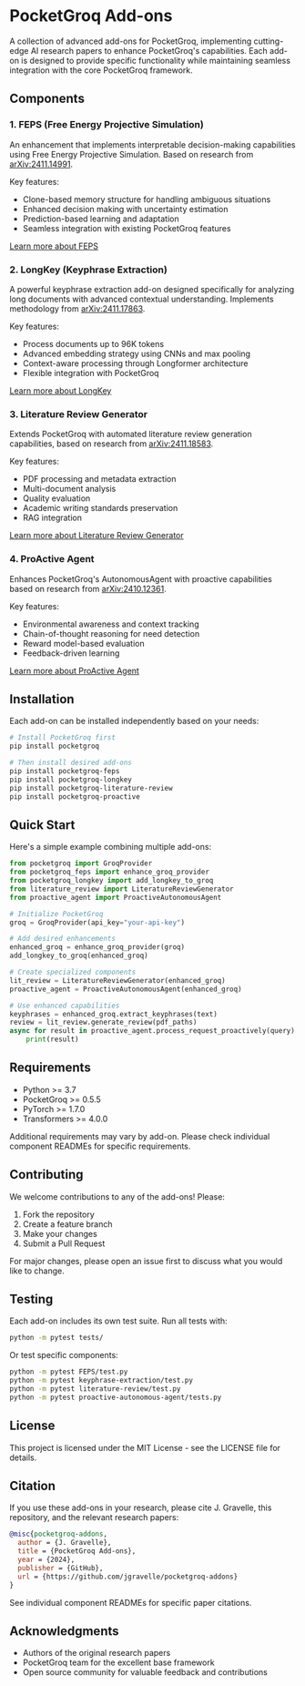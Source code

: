 # PocketGroq Add-ons

A collection of advanced add-ons for PocketGroq, implementing cutting-edge AI research papers to enhance PocketGroq's capabilities. Each add-on is designed to provide specific functionality while maintaining seamless integration with the core PocketGroq framework.

## Components

### 1. FEPS (Free Energy Projective Simulation)
An enhancement that implements interpretable decision-making capabilities using Free Energy Projective Simulation. Based on research from [arXiv:2411.14991](https://arxiv.org/abs/2411.14991).

Key features:
- Clone-based memory structure for handling ambiguous situations
- Enhanced decision making with uncertainty estimation
- Prediction-based learning and adaptation
- Seamless integration with existing PocketGroq features

[Learn more about FEPS](./FEPS/README.md)

### 2. LongKey (Keyphrase Extraction)
A powerful keyphrase extraction add-on designed specifically for analyzing long documents with advanced contextual understanding. Implements methodology from [arXiv:2411.17863](https://arxiv.org/pdf/2411.17863).

Key features:
- Process documents up to 96K tokens
- Advanced embedding strategy using CNNs and max pooling
- Context-aware processing through Longformer architecture
- Flexible integration with PocketGroq

[Learn more about LongKey](./keyphrase-extraction/README.md)

### 3. Literature Review Generator
Extends PocketGroq with automated literature review generation capabilities, based on research from [arXiv:2411.18583](https://arxiv.org/abs/2411.18583).

Key features:
- PDF processing and metadata extraction
- Multi-document analysis
- Quality evaluation
- Academic writing standards preservation
- RAG integration

[Learn more about Literature Review Generator](./literature-review/README.md)

### 4. ProActive Agent
Enhances PocketGroq's AutonomousAgent with proactive capabilities based on research from [arXiv:2410.12361](https://arxiv.org/abs/2410.12361).

Key features:
- Environmental awareness and context tracking
- Chain-of-thought reasoning for need detection
- Reward model-based evaluation
- Feedback-driven learning

[Learn more about ProActive Agent](./proactive-autonomous-agent/README.md)

## Installation

Each add-on can be installed independently based on your needs:

```bash
# Install PocketGroq first
pip install pocketgroq

# Then install desired add-ons
pip install pocketgroq-feps
pip install pocketgroq-longkey
pip install pocketgroq-literature-review
pip install pocketgroq-proactive
```

## Quick Start

Here's a simple example combining multiple add-ons:

```python
from pocketgroq import GroqProvider
from pocketgroq_feps import enhance_groq_provider
from pocketgroq_longkey import add_longkey_to_groq
from literature_review import LiteratureReviewGenerator
from proactive_agent import ProactiveAutonomousAgent

# Initialize PocketGroq
groq = GroqProvider(api_key="your-api-key")

# Add desired enhancements
enhanced_groq = enhance_groq_provider(groq)
add_longkey_to_groq(enhanced_groq)

# Create specialized components
lit_review = LiteratureReviewGenerator(enhanced_groq)
proactive_agent = ProactiveAutonomousAgent(enhanced_groq)

# Use enhanced capabilities
keyphrases = enhanced_groq.extract_keyphrases(text)
review = lit_review.generate_review(pdf_paths)
async for result in proactive_agent.process_request_proactively(query):
    print(result)
```

## Requirements

- Python >= 3.7
- PocketGroq >= 0.5.5
- PyTorch >= 1.7.0
- Transformers >= 4.0.0

Additional requirements may vary by add-on. Please check individual component READMEs for specific requirements.

## Contributing

We welcome contributions to any of the add-ons! Please:

1. Fork the repository
2. Create a feature branch
3. Make your changes
4. Submit a Pull Request

For major changes, please open an issue first to discuss what you would like to change.

## Testing

Each add-on includes its own test suite. Run all tests with:

```bash
python -m pytest tests/
```

Or test specific components:

```bash
python -m pytest FEPS/test.py
python -m pytest keyphrase-extraction/test.py
python -m pytest literature-review/test.py
python -m pytest proactive-autonomous-agent/tests.py
```

## License

This project is licensed under the MIT License - see the LICENSE file for details.

## Citation

If you use these add-ons in your research, please cite J. Gravelle, this repository, and the relevant research papers:

```bibtex
@misc{pocketgroq-addons,
  author = {J. Gravelle},
  title = {PocketGroq Add-ons},
  year = {2024},
  publisher = {GitHub},
  url = {https://github.com/jgravelle/pocketgroq-addons}
}
```

See individual component READMEs for specific paper citations.

## Acknowledgments

- Authors of the original research papers
- PocketGroq team for the excellent base framework
- Open source community for valuable feedback and contributions
